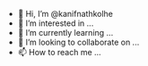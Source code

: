 - 👋 Hi, I’m @kanifnathkolhe
- 👀 I’m interested in ...
- 🌱 I’m currently learning ...
- 💞️ I’m looking to collaborate on ...
- 📫 How to reach me ...

<!---
kanifnathkolhe/kanifnathkolhe is a ✨ special ✨ repository because its `README.md` (this file) appears on your GitHub profile.
You can click the Preview link to take a look at your changes.
--->

